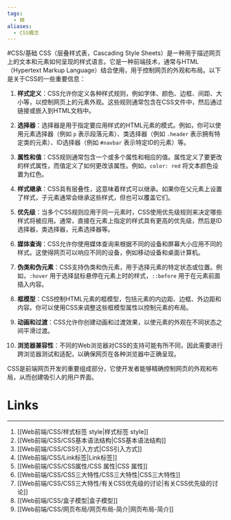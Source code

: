 ```yaml
---
tags:
  - 根
aliases:
  - CSS概念
---
```

#CSS/基础
CSS（层叠样式表，Cascading Style Sheets）是一种用于描述网页上的文本和元素如何呈现的样式语言。它是一种前端技术，通常与HTML（Hypertext Markup Language）结合使用，用于控制网页的外观和布局。以下是关于CSS的一些重要信息：

1. **样式定义**：CSS允许你定义各种样式规则，例如字体、颜色、边框、间距、大小等，以控制网页上的元素外观。这些规则通常包含在CSS文件中，然后通过链接或嵌入到HTML文档中。

2. **选择器**：选择器是用于指定要应用样式的HTML元素的模式。例如，你可以使用元素选择器（例如 `p` 表示段落元素）、类选择器（例如 `.header` 表示拥有特定类的元素）、ID选择器（例如 `#navbar` 表示特定ID的元素）等。

3. **属性和值**：CSS规则通常包含一个或多个属性和相应的值。属性定义了要更改的样式属性，而值定义了如何更改该属性。例如，`color: red` 将文本颜色设置为红色。

4. **样式继承**：CSS具有层叠性，这意味着样式可以继承。如果你在父元素上设置了样式，子元素通常会继承这些样式，但也可以覆盖它们。

5. **优先级**：当多个CSS规则应用于同一元素时，CSS使用优先级规则来决定哪些样式将被应用。通常，直接在元素上指定的样式具有更高的优先级，然后是ID选择器，类选择器，元素选择器等。

6. **媒体查询**：CSS允许你使用媒体查询来根据不同的设备和屏幕大小应用不同的样式。这使得网页可以响应不同的设备，例如移动设备和桌面计算机。

7. **伪类和伪元素**：CSS支持伪类和伪元素，用于选择元素的特定状态或位置。例如，`:hover` 用于选择鼠标悬停在元素上时的样式，`::before` 用于在元素前面插入内容。

8. **框模型**：CSS控制HTML元素的框模型，包括元素的内边距、边框、外边距和内容。你可以使用CSS来调整这些框模型属性以控制元素的布局。

9. **动画和过渡**：CSS允许你创建动画和过渡效果，以使元素的外观在不同状态之间平滑过渡。

10. **浏览器兼容性**：不同的Web浏览器对CSS的支持可能有所不同，因此需要进行跨浏览器测试和适配，以确保网页在各种浏览器中正确呈现。

CSS是前端网页开发的重要组成部分，它使开发者能够精确控制网页的外观和布局，从而创建吸引人的用户界面。

# Links
---
1. [[Web前端/CSS/样式标签 style|样式标签 style]]
2. [[Web前端/CSS/CSS基本语法结构|CSS基本语法结构]]
3. [[Web前端/CSS/CSS引入方式|CSS引入方式]]
4. [[Web前端/CSS/Link标签|Link标签]]
5. [[Web前端/CSS/CSS属性/CSS 属性|CSS 属性]]
6. [[Web前端/CSS/CSS三大特性/CSS三大特性|CSS三大特性]]
7. [[Web前端/CSS/CSS三大特性/有关CSS优先级的讨论|有关CSS优先级的讨论]]
8. [[Web前端/CSS/盒子模型|盒子模型]]
9. [[Web前端/CSS/网页布局/网页布局-简介|网页布局-简介]]
